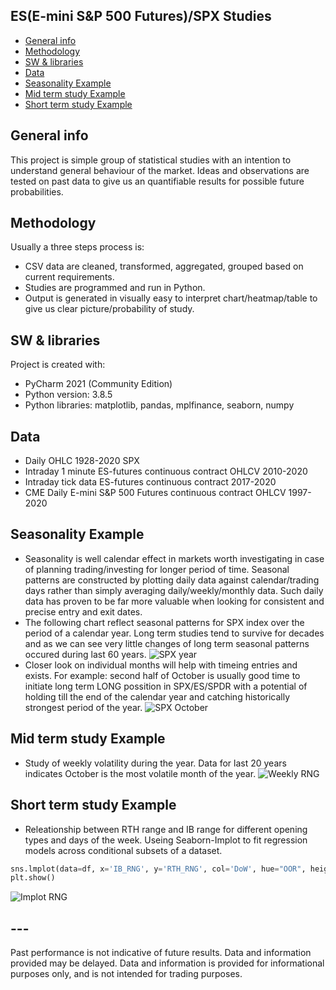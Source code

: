 ## ES(E-mini S&P 500 Futures)/SPX Studies
* [General info](#general-info)
* [Methodology](#methodology)
* [SW & libraries](#sw-&-libraries)
* [Data](#data)
* [Seasonality Example](#seasonality-example)
* [Mid term study Example](#mid-term-study-example)
* [Short term study Example](#short-term-study-example)

## General info
This project is simple group of statistical studies with an intention to understand general behaviour of the market. Ideas and observations are tested on past data to give us an quantifiable results for possible future probabilities.

## Methodology
Usually a three steps process is:
* CSV data are cleaned, transformed, aggregated, grouped based on current requirements. 
* Studies are programmed and run in Python.
* Output is generated in visually easy to interpret chart/heatmap/table to give us clear picture/probability of study.

## SW & libraries
Project is created with:
* PyCharm 2021 (Community Edition)
* Python version: 3.8.5
* Python libraries: matplotlib, pandas,  mplfinance, seaborn, numpy 

## Data
* Daily OHLC 1928-2020 SPX
* Intraday 1 minute ES-futures continuous contract OHLCV 2010-2020
* Intraday tick data ES-futures continuous contract 2017-2020
* CME Daily E-mini S&P 500 Futures continuous contract OHLCV 1997-2020

## Seasonality Example
* Seasonality is well calendar effect in markets worth investigating in case of planning trading/investing for longer period of time. Seasonal patterns are constructed by plotting daily data against calendar/trading days rather than simply averaging daily/weekly/monthly data. Such daily data has proven to be far more valuable when looking for consistent and precise entry and exit dates.
* The following chart reflect seasonal patterns for SPX index over the period of a calendar year. Long term studies tend to survive for decades and as we can see very little changes of long term seasonal patterns occured during last 60 years.
![SPX year](https://github.com/vldmrmrv/ES-studies-sample-DataScience/blob/main/000_seasonality_all/Y%20seasonality.png)
* Closer look on individual months will help with timeing entries and exists. For example: second half of October is usually good time to initiate long term LONG possition in SPX/ES/SPDR with a potential of holding till the end of the calendar year and catching historically strongest period of the year.
![SPX October](https://github.com/vldmrmrv/ES-studies-sample-DataScience/blob/main/000_seasonality_all/10_October.png)

## Mid term study Example
*  Study of weekly volatility during the year. Data for last 20 years indicates October is the most volatile month of the year.
![Weekly RNG](https://github.com/vldmrmrv/ES-studies-sample-DataScience/blob/main/004_heatmap_W_pR_HL_mean.png) 

## Short term study Example
*  Releationship between RTH range and IB range for different opening types and days of the week. Useing Seaborn-Implot to fit regression models across conditional subsets of a dataset.
```python
sns.lmplot(data=df, x='IB_RNG', y='RTH_RNG', col='DoW', hue="OOR", height=5)
plt.show()
```
![Implot RNG](https://github.com/vldmrmrv/ES-studies-sample-DataScience/blob/main/002_lmplot_of_IB_rng_and_RTH_rng_SAMPLE.png)

## ---
Past performance is not indicative of future results. Data and information provided may be delayed. Data and information is provided for informational purposes only, and is not intended for trading purposes.

